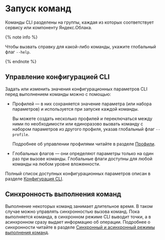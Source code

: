 # Запуск команд

Команды CLI разделены на группы, каждая из которых соответствует сервису или компоненту Яндекс.Облака.

{% note info %}

Чтобы вызвать справку для какой-либо команды, укажите глобальный флаг `--help`.

{% endnote %}

## Управление конфигурацией CLI

Задать или изменить значения конфигурационных параметров CLI перед выполнением команды можно с помощью:

- Профилей — в них сохраняется значение параметра (или набора параметров) и используется
при запуске каждой команды.

    Вы можете создать несколько профилей и переключаться между ними по необходимости или единоразово вызвать команду с
    набором параметров из другого профиля, указав глобальный флаг `--profile`.

    Подробнее об управлении профилями читайте в разделе [Профили](profile.md).

- Глобальных флагов — они определяют параметры только на один раз при вызове команды. Глобальные флаги доступны для любой команды на любом уровне вложенности.

Полный список доступных конфигурационных параметров описан в разделе [Конфигурация CLI](core-propreties.md).

## Синхронность выполнения команд

Выполнение некоторых команд занимает длительное время. В таком случае можно управлять синхронностью вызова команд.
Пока выполняется команда, в синхронном режиме CLI выводит точки, а в асинхронном сразу выдает информацию об операции. Подробнее о синхронности читайте в разделе [Синхронный и асинхронный режимы выполнения команд](mode.md).

